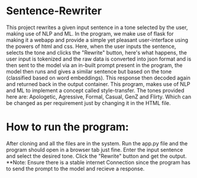 # Sentence-Rewriter
This project rewrites a given input sentence in a tone selected by the user, making use of NLP and ML.
In the program, we make use of flask for making it a webapp and provide a simple yet pleasant user-interface using the powers of html and css.
Here, when the user inputs the sentence, selects the tone and clicks the "Rewrite" button, here's what happens, the user input is tokenized and the raw data is converted into json format and is then sent to the model via an in-built prompt present in the program, the model then runs and gives a similar sentence but based on the tone (classified based on word embeddings). This response then decoded again and returned back in the output container.
This program, makes use of NLP and ML to implement a concept called style-transfer.
The tones provided here are: Apologetic, Agressive, Formal, Casual, GenZ and Flirty. Which can be changed as per requirement just by changing it in the HTML file.

# How to run the program:
After cloning and all the files are in the system. Run the app.py file and the program should open in a browser tab just fine.
Enter the input sentence and select the desired tone. Click the "Rewrite" button and get the output.
**Note: Ensure there is a stable internet Connection since the program has to send the prompt to the model and recieve a response.
